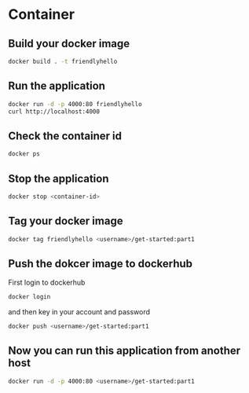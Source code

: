 # Container

## Build your docker image

```sh
docker build . -t friendlyhello
```

## Run the application
```sh
docker run -d -p 4000:80 friendlyhello
curl http://localhost:4000
```

## Check the container id
```sh
docker ps
```

## Stop the application
```sh
docker stop <container-id>
```

## Tag your docker image
```sh
docker tag friendlyhello <username>/get-started:part1
```

## Push the dokcer image to dockerhub
First login to dockerhub
```sh
docker login
```
and then key in your account and password

```sh
docker push <username>/get-started:part1
```

## Now you can run this application from another host
```sh
docker run -d -p 4000:80 <username>/get-started:part1
```

